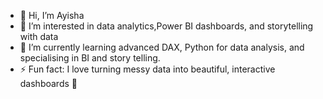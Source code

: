 - 👋 Hi, I’m Ayisha
- 👀 I’m interested in data analytics,Power BI dashboards, and storytelling with data
- 🌱 I’m currently learning advanced DAX, Python for data analysis, and specialising in BI and story telling.
- ⚡ Fun fact: I love turning messy data into beautiful, interactive dashboards 💖

<!---
ZoyaAysha/ZoyaAysha is a ✨ special ✨ repository because its `README.md` (this file) appears on your GitHub profile.
You can click the Preview link to take a look at your changes.
--->
